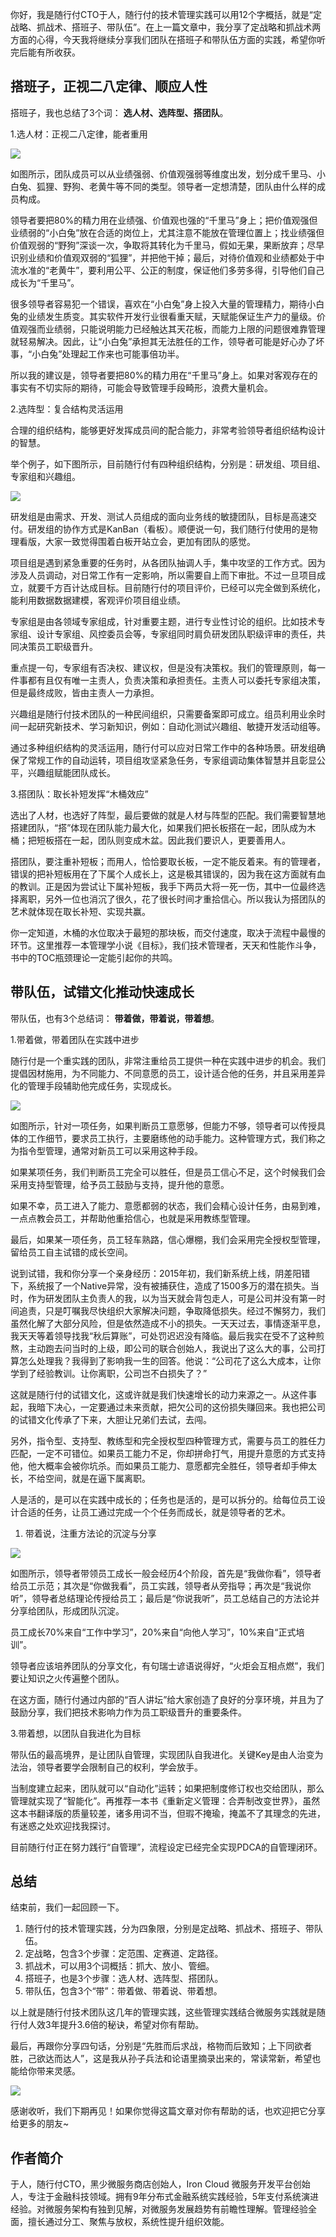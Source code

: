 你好，我是随行付CTO于人，随行付的技术管理实践可以用12个字概括，就是“定战略、抓战术、搭班子、带队伍”。在上一篇文章中，我分享了定战略和抓战术两方面的心得，今天我将继续分享我们团队在搭班子和带队伍方面的实践，希望你听完后能有所收获。

## 搭班子，正视二八定律、顺应人性

搭班子，我也总结了3个词： **选人材、选阵型、搭团队**。

1.选人材：正视二八定律，能者重用

![](https://static001.geekbang.org/resource/image/61/3d/6122ebc45f8d37fae03d428ff70ea03d.png?wh=797*561)

如图所示，团队成员可以从业绩强弱、价值观强弱等维度出发，划分成千里马、小白兔、狐狸、野狗、老黄牛等不同的类型。领导者一定想清楚，团队由什么样的成员构成。

领导者要把80%的精力用在业绩强、价值观也强的“千里马”身上；把价值观强但业绩弱的“小白兔”放在合适的岗位上，尤其注意不能放在管理位置上；找业绩强但价值观弱的“野狗”深谈一次，争取将其转化为千里马，假如无果，果断放弃；尽早识别业绩和价值观双弱的“狐狸”，并把他干掉；最后，对待价值观和业绩都处于中流水准的“老黄牛”，要利用公平、公正的制度，保证他们多劳多得，引导他们自己成长为“千里马”。

很多领导者容易犯一个错误，喜欢在“小白兔”身上投入大量的管理精力，期待小白兔的业绩发生质变。其实软件开发行业很看重天赋，天赋能保证生产力的量级。价值观强而业绩弱，只能说明能力已经触达其天花板，而能力上限的问题很难靠管理就轻易解决。因此，让“小白兔”承担其无法胜任的工作，领导者可能是好心办了坏事，“小白兔”处理起工作来也可能事倍功半。

所以我的建议是，领导者要把80%的精力用在“千里马”身上。如果对客观存在的事实有不切实际的期待，可能会导致管理手段畸形，浪费大量机会。

2.选阵型：复合结构灵活运用

合理的组织结构，能够更好发挥成员间的配合能力，非常考验领导者组织结构设计的智慧。

举个例子，如下图所示，目前随行付有四种组织结构，分别是：研发组、项目组、专家组和兴趣组。

![](https://static001.geekbang.org/resource/image/37/cb/37362f27a7724cace0cc4559ae869ccb.png?wh=1090*450)

研发组是由需求、开发、测试人员组成的面向业务线的敏捷团队，目标是高速交付。研发组的协作方式是KanBan（看板）。顺便说一句，我们随行付使用的是物理看版，大家一致觉得围着白板开站立会，更加有团队的感觉。

项目组是遇到紧急重要的任务时，从各团队抽调人手，集中攻坚的工作方式。因为涉及人员调动，对日常工作有一定影响，所以需要自上而下审批。不过一旦项目成立，就要千方百计达成目标。目前随行付的项目评价，已经可以完全做到系统化，能利用数据数据建模，客观评价项目组业绩。

专家组是由各领域专家组成，针对重要主题，进行专业性讨论的组织。比如技术专家组、设计专家组、风控委员会等，专家组同时肩负研发团队职级评审的责任，共同决策员工职级晋升。

重点提一句，专家组有否决权、建议权，但是没有决策权。我们的管理原则，每一件事都有且仅有唯一主责人，负责决策和承担责任。主责人可以委托专家组决策，但是最终成败，皆由主责人一力承担。

兴趣组是随行付技术团队的一种民间组织，只需要备案即可成立。组员利用业余时间一起研究新技术、学习新知识，例如：自动化测试兴趣组、敏捷开发活动组等。

通过多种组织结构的灵活运用，随行付可以应对日常工作中的各种场景。研发组确保了常规工作的自动运转，项目组攻坚紧急任务，专家组调动集体智慧并且彰显公平，兴趣组赋能团队成长。

3.搭团队：取长补短发挥“木桶效应”

选出了人材，也选好了阵型，最后要做的就是人材与阵型的匹配。我们需要智慧地搭建团队，“搭”体现在团队能力最大化，如果我们把长板搭在一起，团队成为木桶；把短板搭在一起，团队则变成木盆。因此我们要识人，更要善用人。

搭团队，要注重补短板；而用人，恰恰要取长板，一定不能反着来。有的管理者，错误的把补短板用在了下属个人成长上，这是极其错误的，因为我在这方面就有血的教训。正是因为尝试让下属补短板，我手下两员大将一死一伤，其中一位最终选择离职，另外一位也消沉了很久，花了很长时间才重拾信心。所以我认为搭团队的艺术就体现在取长补短、实现共赢。

你一定知道，木桶的水位取决于最短的那块板，而交付速度，取决于流程中最慢的环节。这里推荐一本管理学小说《目标》，我们技术管理者，天天和性能作斗争，书中的TOC瓶颈理论一定能引起你的共鸣。

## 带队伍，试错文化推动快速成长

带队伍，也有3个总结词： **带着做，带着说，带着想**。

1.带着做，带着团队在实践中进步

随行付是一个重实践的团队，非常注重给员工提供一种在实践中进步的机会。我们提倡因材施用，为不同能力、不同意愿的员工，设计适合他的任务，并且采用差异化的管理手段辅助他完成任务，实现成长。

![](https://static001.geekbang.org/resource/image/5c/16/5cfcf7ac6ce26714d88c9c6c0da4bd16.png?wh=815*584)

如图所示，针对一项任务，如果判断员工意愿够，但能力不够，领导者可以传授具体的工作细节，要求员工执行，主要磨练他的动手能力。这种管理方式，我们称之为指令型管理，通常对新员工可以采用这种手段。

如果某项任务，我们判断员工完全可以胜任，但是员工信心不足，这个时候我们会采用支持型管理，给予员工鼓励与支持，提升他的意愿。

如果不幸，员工进入了能力、意愿都弱的状态，我们会精心设计任务，由易到难，一点点教会员工，并帮助他重拾信心，也就是采用教练型管理。

最后，如果某一项任务，员工轻车熟路，信心爆棚，我们会采用完全授权型管理，留给员工自主试错的成长空间。

说到试错，我和你分享一个亲身经历：2015年初，我们新系统上线，阴差阳错下，系统报了一个Native异常，没有被捕获住，造成了1500多万的潜在损失。当时，作为研发团队主负责人的我，以为当天就会背包走人，可是公司并没有第一时间追责，只是叮嘱我尽快组织大家解决问题，争取降低损失。经过不懈努力，我们虽然化解了大部分风险，但是依然造成不小的损失。一天天过去，事情逐渐平息，我天天等着领导找我“秋后算账”，可处罚迟迟没有降临。最后我实在受不了这种煎熬，主动跑去问当时的上级，即公司的联合创始人，我说出了这么大的事，公司打算怎么处理我？我得到了影响我一生的回答。他说：“公司花了这么大成本，让你学到了经验教训。让你离职，公司岂不白损失了？”

这就是随行付的试错文化，这或许就是我们快速增长的动力来源之一。从这件事起，我暗下决心，一定要通过未来贡献，把欠公司的这份损失赚回来。我也把公司的试错文化传承了下来，大胆让兄弟们去试，去闯。

另外，指令型、支持型、教练型和完全授权型四种管理方式，需要与员工的胜任力匹配，一定不可错位。如果员工能力不足，你却拼命打气，用提升意愿的方式支持他，他大概率会被你坑杀。而如果员工能力、意愿都完全胜任，领导者却手伸太长，不给空间，就是在逼下属离职。

人是活的，是可以在实践中成长的；任务也是活的，是可以拆分的。给每位员工设计合适的任务，让员工通过完成一个个任务而成长，就是领导者的艺术。

1. 带着说，注重方法论的沉淀与分享

![](https://static001.geekbang.org/resource/image/6a/c5/6a51e5f36025467f2c370e8f465a93c5.png?wh=992*746)

如图所示，领导者带领员工成长一般会经历4个阶段，首先是“我做你看”，领导者给员工示范；其次是“你做我看”，员工实践，领导者从旁指导；再次是“我说你听”，领导者总结理论传授给员工；最后是“你说我听”，员工总结自己的方法论并分享给团队，形成团队沉淀。

员工成长70%来自“工作中学习”，20%来自“向他人学习”，10%来自“正式培训”。

领导者应该培养团队的分享文化，有句瑞士谚语说得好，“火炬会互相点燃”，我们要让知识之火传遍整个团队。

在这方面，随行付通过内部的“百人讲坛”给大家创造了良好的分享环境，并且为了鼓励分享，我们把技术影响力作为员工职级晋升的重要条件。

3.带着想，以团队自我进化为目标

带队伍的最高境界，是让团队自管理，实现团队自我进化。关键Key是由人治变为法治，领导者要学会限制自己的权利，学会放手。

当制度建立起来，团队就可以“自动化”运转；如果把制度修订权也交给团队，那么管理就实现了“智能化”。再推荐一本书《重新定义管理：合弄制改变世界》，虽然这本书翻译版的质量较差，诸多用词不当，但瑕不掩瑜，掩盖不了其理念的先进，有迷惑之处欢迎找我探讨。

目前随行付正在努力践行“自管理”，流程设定已经完全实现PDCA的自管理闭环。

## 总结

结束前，我们一起回顾一下。

1. 随行付的技术管理实践，分为四象限，分别是定战略、抓战术、搭班子、带队伍。
2. 定战略，包含3个步骤：定范围、定赛道、定路径。
3. 抓战术，可以用3个词概括：抓大、放小、管细。
4. 搭班子，也是3个步骤：选人材、选阵型、搭团队。
5. 带队伍，包含3个“带”：带着做、带着说、带着想。

以上就是随行付技术团队这几年的管理实践，这些管理实践结合微服务实践就是随行付人效3年提升3.6倍的秘诀，希望对你有帮助。

最后，再跟你分享四句话，分别是“先胜而后求战，格物而后致知；上下同欲者胜，己欲达而达人”，这是我从孙子兵法和论语里摘录出来的，常读常新，希望也能给你带来灵感。

![](https://static001.geekbang.org/resource/image/a2/06/a23b9e6dc1587a58e9790a17d405f506.png?wh=855*592)

感谢收听，我们下期再见！如果你觉得这篇文章对你有帮助的话，也欢迎把它分享给更多的朋友~

## 作者简介

于人，随行付CTO，黑少微服务商店创始人，Iron Cloud 微服务开发平台创始人，专注于金融科技领域。拥有9年分布式金融系统实践经验，5年支付系统演进经验。对微服务架构有独到见解，对微服务发展趋势有前瞻性理解。管理经验全面，擅长通过分工、聚焦与放权，系统性提升组织效能。